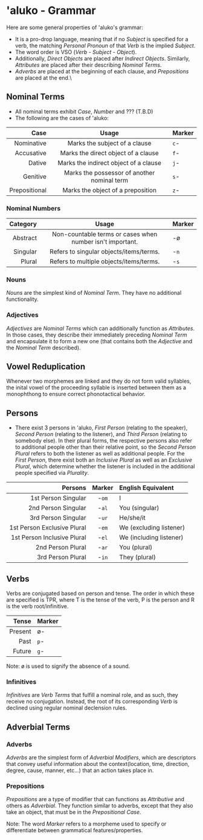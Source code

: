 # 'aluko - Grammar

Here are some general properties of 'aluko's grammar:

- It is a pro-drop language, meaning that if no *Subject* is specified for a verb, the matching *Personal Pronoun* of that *Verb* is the implied *Subject*.
- The word order is VSO (*Verb* - *Subject* - *Object*).
- Additionally, *Direct Objects* are placed after *Indirect Objects*. Similarly, *Attributes* are placed after their describing *Nominal Terms*.
- *Adverbs* are placed at the beginning of each clause, and *Prepositions* are placed at the end.\

## Nominal Terms

- All nominal terms exhibit *Case*, *Number* and ??? (T.B.D)
- The following are the cases of 'aluko:

| **Case**      | **Usage**                                   | **Marker**  |
| ------------: | :-----------------------------------------: | :---------- |
| Nominative    | Marks the subject of a clause               | `c`-        |
| Accusative    | Marks the direct object of a clause         | `f`-        |
| Dative        | Marks the indirect object of a clause       | `j`-        |
| Genitive      | Marks the possessor of another nominal term | `s`-        |
| Prepositional | Marks the object of a preposition           | `z`-        |

### Nominal Numbers

| **Category** | **Usage**                                                 | **Marker** |
| -----------: | :-------------------------------------------------------: | :--------- |
| Abstract     | Non-countable terms or cases when number isn't important. | -ø         |
| Singular     | Refers to singular objects/items/terms.                   | -`n`       |
| Plural       | Refers to multiple objects/items/terms.                   | -`s`       |

### Nouns

*Nouns* are the simplest kind of *Nominal Term*. They have no additional functionality.

### Adjectives

*Adjectives* are *Nominal Terms* which can additionally function as *Attributes*. In those cases, they describe their immediately preceding *Nominal Term* and encapsulate it to form a new one (that contains both the *Adjective* and the *Nominal Term* described).

## Vowel Reduplication

Whenever two morphemes are linked and they do not form valid syllables, the inital vowel of the proceeding syllable is inserted between them as a monophthong to ensure correct phonotactical behavior.

## Persons

- There exist 3 persons in 'aluko, *First Person* (relating to the speaker), *Second Person* (relating to the listener), and *Third Person* (relating to somebody else). In their plural forms, the respective persons also refer to additional people other than their relative point, so the *Second Person Plural* refers to both the listener as well as additional people. For the *First Person*, there exist both an *Inclusive Plural* as well as an *Exclusive Plural*, which determine whether the listener is included in the additional people specified via *Plurality*.

| **Persons**                   | **Marker** | **English Equivalent**  |
| ----------------------------: | :--------: | :---------------------- |
| 1st Person Singular           | -`om`      | I                       |
| 2nd Person Singular           | -`al`      | You (singular)          |
| 3rd Person Singular           | -`ur`      | He/she/it               |
| 1st Person Exclusive Plural   | -`em`      | We (excluding listener) |
| 1st Person Inclusive Plural   | -`el`      | We (including listener) |
| 2nd Person Plural             | -`ar`      | You (plural)            |
| 3rd Person Plural             | -`in`      | They (plural)           |

## Verbs

Verbs are conjugated based on person and tense. The order in which these are specified is TPR, where T is the tense of the verb, P is the person and R is the verb root/infinitive.

| **Tense** | **Marker** |
| --------: | :--------- |
| Present   | ø-         |
| Past      | `p`-       |
| Future    | `g`-       |

Note: ø is used to signify the absence of a sound.

### Infinitives

*Infinitives* are *Verb Terms* that fulfill a nominal role, and as such, they receive no conjugation. Instead, the root of its corresponding *Verb* is declined using regular nominal declension rules.

## Adverbial Terms

### Adverbs

*Adverbs* are the simplest form of *Adverbial Modifiers*, which are descriptors that convey useful information about the context(location, time, direction, degree, cause, manner, etc...) that an action takes place in.

### Prepositions

*Prepositions* are a type of modifier that can functions as *Attributive* and others as *Adverbial*. They function similar to adverbs, except that they also take an object, that must be in the *Prepositional Case*.

Note: The word *Marker* refers to a morpheme used to specify or differentiate between grammatical features/properties.